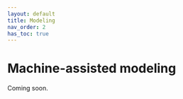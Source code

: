```yaml
---
layout: default
title: Modeling
nav_order: 2
has_toc: true
---
```

# Machine-assisted modeling

Coming soon.

